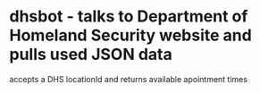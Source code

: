 # dhsbot - talks to Department of Homeland Security website and pulls used JSON data

accepts a DHS locationId and returns available apointment times


